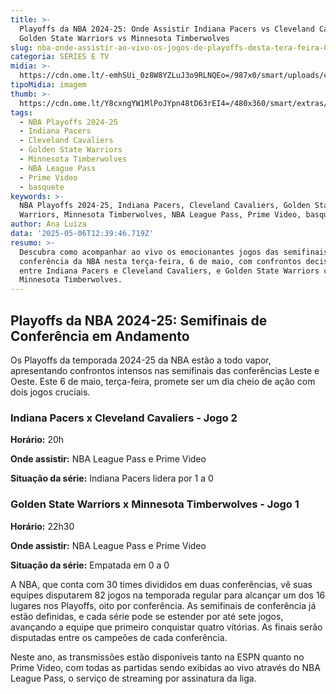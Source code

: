 ```yaml
---
title: >-
  Playoffs da NBA 2024-25: Onde Assistir Indiana Pacers vs Cleveland Cavaliers e
  Golden State Warriors vs Minnesota Timberwolves
slug: nba-onde-assistir-ao-vivo-os-jogos-de-playoffs-desta-tera-feira-0605
categoria: SÉRIES E TV
midia: >-
  https://cdn.ome.lt/-emhSUi_0z8W8YZLuJ3o9RLNQEo=/987x0/smart/uploads/conteudo/fotos/stephen-curry-jimmy-butler-playoffs-nba.jpg
tipoMidia: imagem
thumb: >-
  https://cdn.ome.lt/Y8cxngYW1MlPoJYpn48tD63rEI4=/480x360/smart/extras/conteudos/stephen-curry-jimmy-butler-playoffs-nba-peq.jpg
tags:
  - NBA Playoffs 2024-25
  - Indiana Pacers
  - Cleveland Cavaliers
  - Golden State Warriors
  - Minnesota Timberwolves
  - NBA League Pass
  - Prime Video
  - basquete
keywords: >-
  NBA Playoffs 2024-25, Indiana Pacers, Cleveland Cavaliers, Golden State
  Warriors, Minnesota Timberwolves, NBA League Pass, Prime Video, basquete
author: Ana Luiza
data: '2025-05-06T12:39:46.719Z'
resumo: >-
  Descubra como acompanhar ao vivo os emocionantes jogos das semifinais de
  conferência da NBA nesta terça-feira, 6 de maio, com confrontos decisivos
  entre Indiana Pacers e Cleveland Cavaliers, e Golden State Warriors contra
  Minnesota Timberwolves.
---
```


## Playoffs da NBA 2024-25: Semifinais de Conferência em Andamento

Os Playoffs da temporada 2024-25 da NBA estão a todo vapor, apresentando confrontos intensos nas semifinais das conferências Leste e Oeste. Este 6 de maio, terça-feira, promete ser um dia cheio de ação com dois jogos cruciais.

### Indiana Pacers x Cleveland Cavaliers - Jogo 2

**Horário:** 20h

**Onde assistir:** NBA League Pass e Prime Video

**Situação da série:** Indiana Pacers lidera por 1 a 0

### Golden State Warriors x Minnesota Timberwolves - Jogo 1

**Horário:** 22h30

**Onde assistir:** NBA League Pass e Prime Video

**Situação da série:** Empatada em 0 a 0

A NBA, que conta com 30 times divididos em duas conferências, vê suas equipes disputarem 82 jogos na temporada regular para alcançar um dos 16 lugares nos Playoffs, oito por conferência. As semifinais de conferência já estão definidas, e cada série pode se estender por até sete jogos, avançando a equipe que primeiro conquistar quatro vitórias. As finais serão disputadas entre os campeões de cada conferência.

Neste ano, as transmissões estão disponíveis tanto na ESPN quanto no Prime Video, com todas as partidas sendo exibidas ao vivo através do NBA League Pass, o serviço de streaming por assinatura da liga.
